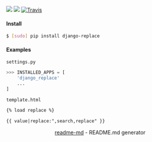 [![](https://img.shields.io/pypi/pyversions/django-replace.svg?longCache=True)](https://pypi.org/pypi/django-replace/)
[![](https://img.shields.io/pypi/v/django-replace.svg?maxAge=3600)](https://pypi.org/pypi/django-replace/)
[![Travis](https://api.travis-ci.org/looking-for-a-job/django-replace.py.svg?branch=master)](https://travis-ci.org/looking-for-a-job/django-replace.py/)

#### Install
```bash
$ [sudo] pip install django-replace
```

#### Examples
`settings.py`
```python
>>> INSTALLED_APPS = [
    'django_replace'
    ...
]
```

`template.html`
```html
{% load replace %}

{{ value|replace:",search,replace" }}
```

<p align="center"><a href="https://pypi.org/project/readme-md/">readme-md</a> - README.md generator</p>